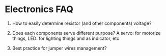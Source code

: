 # Electronics FAQ

1. How to easily determine resistor (and other components) voltage?

2. Does each components serve different purpose? A servo: for motorize things, LED: for lighting things and as indicator, etc

3. Best practice for jumper wires management?